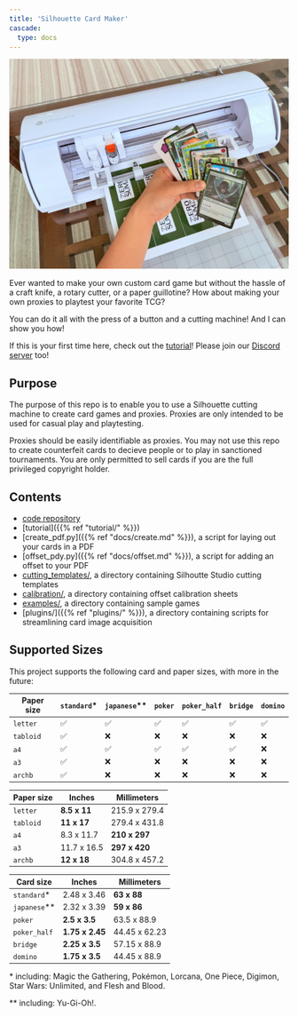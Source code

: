 ```yaml
---
title: 'Silhouette Card Maker'
cascade:
  type: docs
---
```


<!-- !TODO: YouTube video -->

![](/images/display.jpg)

Ever wanted to make your own custom card game but without the hassle of a craft knife, a rotary cutter, or a paper guillotine? How about making your own proxies to playtest your favorite TCG?

You can do it all with the press of a button and a cutting machine! And I can show you how!

If this is your first time here, check out the [tutorial](https://alan-cha.github.io/silhouette-card-maker-testing/)! Please join our [Discord server](https://discord.gg/jhsKmAgbXc) too!

## Purpose

The purpose of this repo is to enable you to use a Silhouette cutting machine to create card games and proxies. Proxies are only intended to be used for casual play and playtesting.

Proxies should be easily identifiable as proxies. You may not use this repo to create counterfeit cards to decieve people or to play in sanctioned tournaments. You are only permitted to sell cards if you are the full privileged copyright holder.

## Contents

* [code repository](https://github.com/Alan-Cha/silhouette-card-maker-testing)
* [tutorial]({{% ref "tutorial/" %}})
* [create_pdf.py]({{% ref "docs/create.md" %}}), a script for laying out your cards in a PDF
* [offset_pdy.py]({{% ref "docs/offset.md" %}}), a script for adding an offset to your PDF
* [cutting_templates/](https://github.com/Alan-Cha/silhouette-card-maker-testing/tree/main/cutting_templates), a directory containing Silhoutte Studio cutting templates
* [calibration/](https://github.com/Alan-Cha/silhouette-card-maker-testing/tree/main/calibration), a directory containing offset calibration sheets
* [examples/](https://github.com/Alan-Cha/silhouette-card-maker-testing/tree/main/examples), a directory containing sample games
* [plugins/]({{% ref "plugins/" %}}), a directory containing scripts for streamlining card image acquisition


## Supported Sizes

This project supports the following card and paper sizes, with more in the future:

| Paper size | `standard`* | `japanese`** | `poker` | `poker_half` | `bridge` | `domino` |
| ---------- | ----------- | ------------ | ------- | ------------ | -------- | -------- |
| `letter`   | ✅         | ✅           | ✅     |  ✅          | ✅      | ✅      |
| `tabloid`  | ✅         | ❌           | ❌     |  ❌          | ❌      | ❌      |
| `a4`       | ✅         | ✅           | ✅     |  ✅          | ✅      | ❌      |
| `a3`       | ✅         | ❌           | ❌     |  ❌          | ❌      | ❌      |
| `archb`    | ✅         | ❌           | ❌     |  ❌          | ❌      | ❌      |

| Paper size | Inches       | Millimeters   |
| ---------- | ------------ | ------------- |
| `letter`   | **8.5 x 11** | 215.9 x 279.4 |
| `tabloid`  | **11 x 17**  | 279.4 x 431.8 |
| `a4`       | 8.3 x 11.7   | **210 x 297** |
| `a3`       | 11.7 x 16.5  | **297 x 420** |
| `archb`    | **12 x 18**  | 304.8 x 457.2 |

| Card size    | Inches          | Millimeters   |
| ------------ | --------------- | ------------- |
| `standard`*  | 2.48 x 3.46     | **63 x 88**   |
| `japanese`** | 2.32 x 3.39     | **59 x 86**   |
| `poker`      | **2.5 x 3.5**   | 63.5 x 88.9   |
| `poker_half` | **1.75 x 2.45** | 44.45 x 62.23 |
| `bridge`     | **2.25 x 3.5**  | 57.15 x 88.9  |
| `domino`     | **1.75 x 3.5**  | 44.45 x 88.9  |

\* including: Magic the Gathering, Pokémon, Lorcana, One Piece, Digimon, Star Wars: Unlimited, and Flesh and Blood.

** including: Yu-Gi-Oh!.